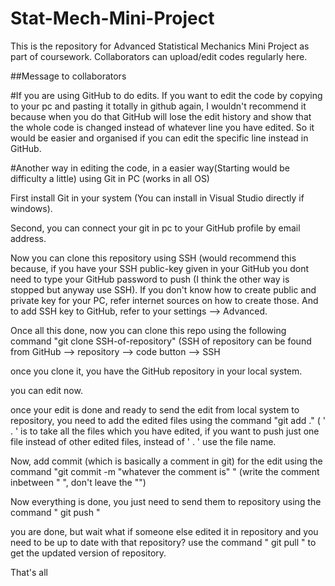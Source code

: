 # Stat-Mech-Mini-Project
This is the repository for Advanced Statistical Mechanics Mini Project as part of coursework. Collaborators can upload/edit codes regularly here.

##Message to collaborators

#If you are using GitHub to do edits.
If you want to edit the code by copying to your pc and pasting it totally in github again, I wouldn't recommend it because when you do that GitHub will lose the edit history and show that the whole code is changed instead of whatever line you have edited. So it would be easier and organised if you can edit the specific line instead in GitHub.

#Another way in editing the code, in a easier way(Starting would be difficulty a little) using Git in PC (works in all OS)

First install Git in your system (You can install in Visual Studio directly if windows).

Second, you can connect your git in pc to your GitHub profile by email address.

Now you can clone this repository using SSH (would recommend this because, if you have your SSH public-key given in your GitHub you dont need to type your GitHub password to push (I think the other way is stopped but anyway use SSH). If you don't know how to create public and private key for your PC, refer internet sources on how to create those. And to add SSH key to GitHub, refer to your settings --> Advanced.

Once all this done, now you can clone this repo using the following command "git clone SSH-of-repository" (SSH of repository can be found from GitHub --> repository --> code button --> SSH

once you clone it, you have the GitHub repository in your local system.

you can edit now. 

once your edit is done and ready to send the edit from local system to repository, you need to add the edited files using the command "git add ." ( ' . ' is to take all the files which you have edited, if you want to push just one file instead of other edited files, instead of ' . ' use the file name.

Now, add commit (which is basically a comment in git) for the edit using the command "git commit -m "whatever the comment is" " (write the comment inbetween " ", don't leave the "")

Now everything is done, you just need to send them to repository using the command " git push "

you are done, but wait what if someone else edited it in repository and you need to be up to date with that repository? use the command " git pull " to get the updated version of repository.

That's all
